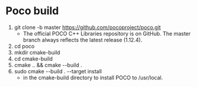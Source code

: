 # Poco build
1. git clone -b master https://github.com/pocoproject/poco.git
   - The official POCO C++ Libraries repository is on GitHub. The master branch always reflects the latest release (1.12.4).
2. cd poco
3. mkdir cmake-build
4. cd cmake-build
5. cmake .. && cmake --build .
6. sudo cmake --build . --target install
    - in the cmake-build directory to install POCO to /usr/local.
